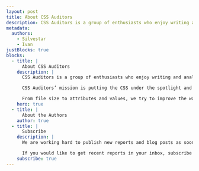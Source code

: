 ```yaml
---
layout: post
title: About CSS Auditors
description: CSS Auditors is a group of enthusiasts who enjoy writing and analyzing CSS code and sharing CSS code findings.
metadata:
  authors:
    - Silvestar
    - Ivan
justBlocks: true
blocks:
  - title: |
      About CSS Auditors
    description: |
      CSS Auditors is a group of enthusiasts who enjoy writing and analyzing CSS code and sharing CSS code findings.

      CSS Auditors’ mission is putting the CSS under the spotlight and educating developers about its importance.

      From file size to attributes and values, we try to improve the way CSS could and should be written.
    hero: true
  - title: |
      About the Authors
    author: true
  - title: |
      Subscribe
    description: |
      We are working hard to publish new reports and blog posts as soon as possible.

      If you would like to get recent reports in your inbox, subscribe here!
    subscribe: true
---
```


